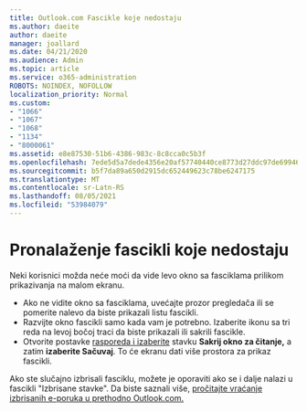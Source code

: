 ```yaml
---
title: Outlook.com Fascikle koje nedostaju
ms.author: daeite
author: daeite
manager: joallard
ms.date: 04/21/2020
ms.audience: Admin
ms.topic: article
ms.service: o365-administration
ROBOTS: NOINDEX, NOFOLLOW
localization_priority: Normal
ms.custom:
- "1066"
- "1067"
- "1068"
- "1134"
- "8000061"
ms.assetid: e8e87530-51b6-4386-983c-8c8cca0c5b3f
ms.openlocfilehash: 7ede5d5a7dede4356e20af57740440ce8773d27ddc97de699466ad05c1c7a4bb
ms.sourcegitcommit: b5f7da89a650d2915dc652449623c78be6247175
ms.translationtype: MT
ms.contentlocale: sr-Latn-RS
ms.lasthandoff: 08/05/2021
ms.locfileid: "53984079"
---
```

# <a name="find-missing-folders"></a>Pronalaženje fascikli koje nedostaju

Neki korisnici možda neće moći da vide levo okno sa fasciklama prilikom prikazivanja na malom ekranu.

- Ako ne vidite okno sa fasciklama, uvećajte prozor pregledača ili se pomerite nalevo da biste prikazali listu fascikli.
- Razvijte okno fascikli samo kada vam je potrebno. Izaberite ikonu sa tri reda na levoj bočoj traci da biste prikazali ili sakrili fascikle.
- Otvorite postavke [rasporeda i izaberite](https://outlook.live.com/mail/options/mail/layout) stavku **Sakrij okno za čitanje,** a zatim **izaberite Sačuvaj**. To će ekranu dati više prostora za prikaz fascikli.

Ako ste slučajno izbrisali fasciklu, možete je oporaviti ako se i dalje nalazi u fascikli "Izbrisane stavke". Da biste saznali više, [pročitajte vraćanje izbrisanih e-poruka u prethodno Outlook.com.](https://support.office.com/article/cf06ab1b-ae0b-418c-a4d9-4e895f83ed50)
